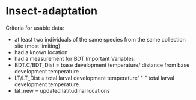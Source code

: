 # Insect-adaptation
Criteria for usable data:
  - at least two individuals of the same species from the same collection site (most limiting) 
  - had a known location
  - had a measurement for BDT 
Important Variables:
  - BDT.C/BDT_Dist = base development temperature/ distance from base development temperature
  - LT/LT_Dist = total larval development temperature' "  " total larval development temperature
  - lat_new = updated latitudinal locations 
